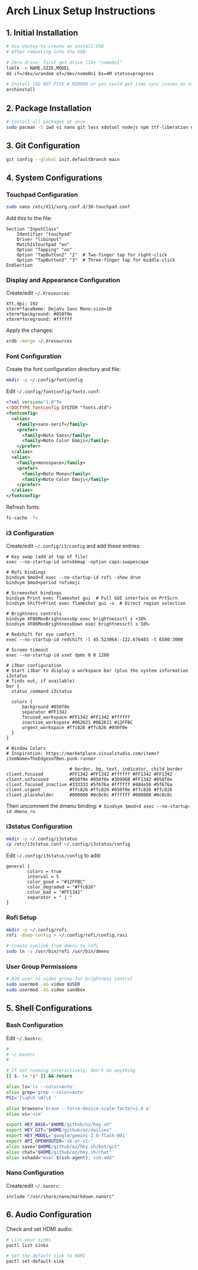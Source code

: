 # Arch Linux Setup Instructions

## 1. Initial Installation

```sh
# Use Ventoy to create an install USB
# After rebooting into the USB:

# Zero drive; first get drive like "nvme0n1"
lsblk -o NAME,SIZE,MODEL
dd if=/dev/urandom of=/dev/nvme0n1 bs=4M status=progress

# Install (DO NOT PICK A MIRROR or you could get time sync issues as of 250317)
archinstall
```

## 2. Package Installation

```sh
# Install all packages at once
sudo pacman -S iwd vi nano git less xdotool nodejs npm ttf-liberation noto-fonts noto-fonts-emoji ttf-dejavu pango rofi rofimoji flameshot brightnessctl redshift
```

## 3. Git Configuration

```sh
git config --global init.defaultBranch main
```

## 4. System Configurations

### Touchpad Configuration

```sh
sudo nano /etc/X11/xorg.conf.d/30-touchpad.conf
```

Add this to the file:
```
Section "InputClass"
    Identifier "touchpad"
    Driver "libinput"
    MatchIsTouchpad "on"
    Option "Tapping" "on"
    Option "TapButton2" "2"  # Two-finger tap for right-click
    Option "TapButton3" "3"  # Three-finger tap for middle-click
EndSection
```

### Display and Appearance Configuration

Create/edit `~/.Xresources`:
```
Xft.dpi: 192
xterm*faceName: DejaVu Sans Mono:size=10
xterm*background: #050f0e
xterm*foreground: #ffffff
```

Apply the changes:
```sh
xrdb -merge ~/.Xresources
```

### Font Configuration

Create the font configuration directory and file:
```sh
mkdir -p ~/.config/fontconfig
```

Edit `~/.config/fontconfig/fonts.conf`:
```xml
<?xml version="1.0"?>
<!DOCTYPE fontconfig SYSTEM "fonts.dtd">
<fontconfig>
  <alias>
    <family>sans-serif</family>
    <prefer>
      <family>Noto Sans</family>
      <family>Noto Color Emoji</family>
    </prefer>
  </alias>
  <alias>
    <family>monospace</family>
    <prefer>
      <family>Noto Mono</family>
      <family>Noto Color Emoji</family>
    </prefer>
  </alias>
</fontconfig>
```

Refresh fonts:
```sh
fc-cache -fv
```

### i3 Configuration

Create/edit `~/.config/i3/config` and add these entries:

```
# Key swap (add at top of file)
exec --no-startup-id setxkbmap -option caps:swapescape

# Rofi bindings
bindsym $mod+d exec --no-startup-id rofi -show drun
bindsym $mod+period rofimoji

# Screenshot bindings
bindsym Print exec flameshot gui  # Full GUI interface on PrtScrn
bindsym Shift+Print exec flameshot gui -s  # Direct region selection

# Brightness controls
bindsym XF86MonBrightnessUp exec brightnessctl s +10%
bindsym XF86MonBrightnessDown exec brightnessctl s 10%-

# Redshift for eye comfort
exec --no-startup-id redshift -l 45.523064:-122.676483 -t 6500:3000

# Screen timeout
exec --no-startup-id xset dpms 0 0 1200

# i3bar configuration
# Start i3bar to display a workspace bar (plus the system information i3status
# finds out, if available)
bar {
  status_command i3status

  colors {
      background #050f0e
      separator #FF1342
      focused_workspace #FF1342 #FF1342 #ffffff
      inactive_workspace #062621 #062621 #12FFBC
      urgent_workspace #ffc826 #ffc826 #050f0e
  }
}

# Window Colors
# Inspiration: https://marketplace.visualstudio.com/items?itemName=TheEdgesofBen.punk-runner

                        # border, bg, text, indicator, child_border
client.focused          #FF1342 #FF1342 #ffffff #FF1342 #FF1342
client.unfocused        #050f0e #050f0e #3D996B #FF1342 #050f0e
client.focused_inactive #333333 #5f676a #ffffff #484e50 #5f676a
client.urgent           #ffc826 #ffc826 #050f0e #ffc826 #ffc826
client.placeholder      #000000 #0c0c0c #ffffff #000000 #0c0c0c
```

Then uncomment the dmenu binding: `# bindsym $mod+d exec --no-startup-id dmenu_ru`

### i3status Configuration

```sh
mkdir -p ~/.config/i3status
cp /etc/i3status.conf ~/.config/i3status/config
```

Edit `~/.config/i3status/config` to add:
```
general {
        colors = true
        interval = 5
        color_good = "#12FFBC"
        color_degraded = "#ffc826"
        color_bad = "#FF1342"
        separator = " | "
}
```

### Rofi Setup

```sh
mkdir -p ~/.config/rofi
rofi -dump-config > ~/.config/rofi/config.rasi

# Create symlink from dmenu to rofi
sudo ln -s /usr/bin/rofi /usr/bin/dmenu
```

### User Group Permissions

```sh
# Add user to video group for brightness control
sudo usermod -aG video $USER
sudo usermod -aG video sandbox
```

## 5. Shell Configurations

### Bash Configuration

Edit `~/.bashrc`:
```sh
#
# ~/.bashrc
#

# If not running interactively, don't do anything
[[ $- != *i* ]] && return

alias ls='ls --color=auto'
alias grep='grep --color=auto'
PS1='[\u@\h \W]\$ '

alias browser='brave --force-device-scale-factor=1.6 &'
alias vi='vim'

export HEY_BASE="$HOME/github/oz/hey.sh"
export HEY_GIT="$HOME/github/oz/dailies"
export HEY_MODEL='google/gemini-2.0-flash-001'
export API_OPENROUTER='sk-or-v1-'
alias save="$HOME/github/oz/hey.sh/bot/git"
alias chat="$HOME/github/oz/hey.sh/chat"
alias sshadd="eval $(ssh-agent); ssh-add"
```

### Nano Configuration

Create/edit `~/.nanorc`:
```
include "/usr/share/nano/markdown.nanorc"
```

## 6. Audio Configuration

Check and set HDMI audio:
```sh
# List your sinks
pactl list sinks

# Set the default sink to HDMI
pactl set-default-sink 
```
